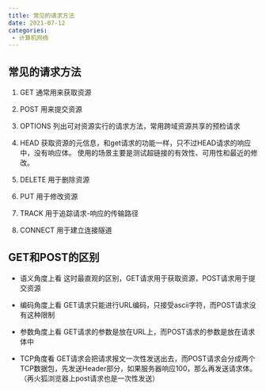 ```yaml
---
title: 常见的请求方法
date: 2021-07-12
categories: 
 - 计算机网络
---
```


## 常见的请求方法
1. GET
通常用来获取资源

2. POST
用来提交资源

3. OPTIONS
列出可对资源实行的请求方法，常用跨域资源共享的预检请求

4. HEAD
获取资源的元信息，和get请求的功能一样，只不过HEAD请求的响应中，没有响应体。
使用的场景主要是测试超链接的有效性、可用性和最近的修改。

5. DELETE
用于删除资源

6. PUT
用于修改资源

7. TRACK
用于追踪请求-响应的传输路径

8. CONNECT
用于建立连接隧道

## GET和POST的区别
- 语义角度上看
这时最直观的区别，GET请求用于获取资源，POST请求用于提交资源

- 编码角度上看
GET请求只能进行URL编码，只接受ascii字符，而POST请求没有这种限制

- 参数角度上看
GET请求的参数是放在URL上，而POST请求的参数是放在请求体中

- TCP角度看
GET请求会把请求报文一次性发送出去，而POST请求会分成两个TCP数据包，先发送Header部分，如果服务器响应100，那么再发送请求体。（再火狐浏览器上post请求也是一次性发送）